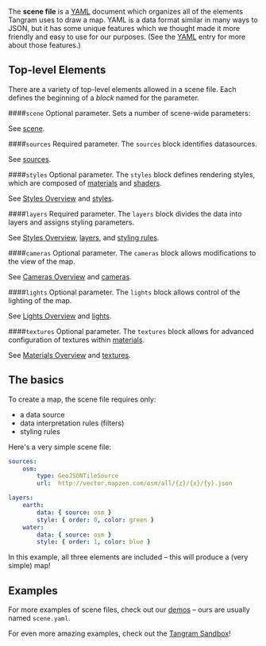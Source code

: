 The **scene file** is a [YAML](http://en.wikipedia.org/wiki/YAML) document which organizes all of the elements Tangram uses to draw a map. YAML is a data format similar in many ways to JSON, but it has some unique features which we thought made it more friendly and easy to use for our purposes. (See the [YAML](yaml.md) entry for more about those features.)

## Top-level Elements

There are a variety of top-level elements allowed in a scene file. Each defines the beginning of a _block_ named for the parameter.

####`scene`
Optional parameter. Sets a number of scene-wide parameters:

See [scene](scene.md).

####`sources`
Required parameter. The `sources` block identifies datasources.

See [sources](sources.md).

####`styles`
Optional parameter. The `styles` block defines rendering styles, which are composed of [materials](materials.md) and [shaders](shaders.md).

See [Styles Overview](Styles-Overview.md) and [styles](styles.md).

####`layers`
Required parameter. The `layers` block divides the data into layers and assigns styling parameters.

See [Styles Overview](Styles-Overview.md), [layers](layers.md), and [styling rules](styling-rules.md).

####`cameras`
Optional parameter. The `cameras` block allows modifications to the view of the map.

See [Cameras Overview](Cameras-Overview.md) and [cameras](cameras.md).

####`lights`
Optional parameter. The `lights` block allows control of the lighting of the map.

See [Lights Overview](Lights-Overview.md) and [lights](lights.md).

####`textures`
Optional parameter. The `textures` block allows for advanced configuration of textures within [materials](materials.md).

See [Materials Overview](Materials-Overview.md) and [textures](textures.md).


## The basics
To create a map, the scene file requires only:

- a data source
- data interpretation rules (filters)
- styling rules

Here's a very simple scene file:

```yaml
sources:
    osm:
        type: GeoJSONTileSource
        url:  http://vector.mapzen.com/osm/all/{z}/{x}/{y}.json

layers:
    earth:
        data: { source: osm }
        style: { order: 0, color: green }
    water:
        data: { source: osm }
        style: { order: 1, color: blue }
```

In this example, all three elements are included – this will produce a (very simple) map!

## Examples
For more examples of scene files, check out our [demos](https://github.com/tangrams?query=demo) – ours are usually named `scene.yaml`.

For even more amazing examples, check out the [Tangram Sandbox](http://tangrams.github.io/tangram-sandbox/)!
